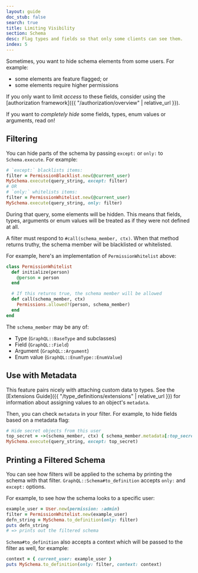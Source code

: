 ```yaml
---
layout: guide
doc_stub: false
search: true
title: Limiting Visibility
section: Schema
desc: Flag types and fields so that only some clients can see them.
index: 5
---
```


Sometimes, you want to hide schema elements from some users. For example:

- some elements are feature flagged; or
- some elements require higher permissions

If you only want to limit _access_ to these fields, consider using the [authorization framework]({{ "/authorization/overview" | relative_url }}).

If you want to _completely hide_ some fields, types, enum values or arguments, read on!

## Filtering

You can hide parts of the schema by passing `except:`  or `only:` to `Schema.execute`. For example:

```ruby
# `except:` blacklists items:
filter = PermissionBlacklist.new(@current_user)
MySchema.execute(query_string, except: filter)
# OR
# `only:` whitelists items:
filter = PermissionWhitelist.new(@current_user)
MySchema.execute(query_string, only: filter)
```

During that query, some elements will be hidden. This means that fields, types, arguments or enum values will be treated as if they were not defined at all.

A filter must respond to `#call(schema_member, ctx)`. When that method returns truthy, the schema member will be blacklisted or whitelisted.

For example, here's an implementation of `PermissionWhitelist` above:

```ruby
class PermissionWhitelist
  def initialize(person)
    @person = person
  end

  # If this returns true, the schema member will be allowed
  def call(schema_member, ctx)
    Permissions.allowed?(person, schema_member)
  end
end
```

The `schema_member` may be any of:

- Type (`GraphQL::BaseType` and subclasses)
- Field (`GraphQL::Field`)
- Argument (`GraphQL::Argument`)
- Enum value (`GraphQL::EnumType::EnumValue`)

## Use with Metadata

This feature pairs nicely with attaching custom data to types. See the [Extensions Guide]({{ "/type_definitions/extensions" | relative_url }}) for information about assigning values to an object's `metadata`.

Then, you can check `metadata` in your filter. For example, to hide fields based on a metadata flag:

```ruby
# Hide secret objects from this user
top_secret = ->(schema_member, ctx) { schema_member.metadata[:top_secret]}
MySchema.execute(query_string, except: top_secret)
```

## Printing a Filtered Schema

You can see how filters will be applied to the schema by printing the schema with that filter. `GraphQL::Schema#to_definition` accepts `only:` and `except:` options.

For example, to see how the schema looks to a specific user:

```ruby
example_user = User.new(permission: :admin)
filter = PermissionWhitelist.new(example_user)
defn_string = MySchema.to_definition(only: filter)
puts defn_string
# => prints out the filtered schema
```

`Schema#to_definition` also accepts a context which will be passed to the filter as well, for example:

```ruby
context = { current_user: example_user }
puts MySchema.to_definition(only: filter, context: context)
```
